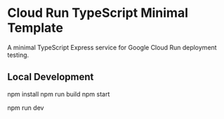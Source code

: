# Cloud Run TypeScript Minimal Template

A minimal TypeScript Express service for Google Cloud Run deployment testing.

## Local Development


npm install
npm run build
npm start

npm run dev